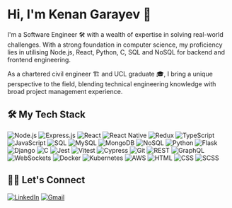 # Hi, I'm Kenan Garayev 👋

I'm a Software Engineer 🛠️ with a wealth of expertise in solving real-world challenges. With a strong foundation in computer science, my proficiency lies in utilising Node.js, React, Python, C, SQL and NoSQL for backend and frontend engineering. 

As a chartered civil engineer 🏗️ and UCL graduate 🎓, I bring a unique perspective to the field, blending technical engineering knowledge with broad project management experience.

## 🛠️ My Tech Stack

![Node.js](https://img.shields.io/badge/-Node.js-339933?logo=node.js&logoColor=white)
![Express.js](https://img.shields.io/badge/-Express.js-000000?logo=express&logoColor=white)
![React](https://img.shields.io/badge/-ReactJS-61DAFB?logo=react&logoColor=white)
![React Native](https://img.shields.io/badge/-React%20Native-61DAFB?logo=react&logoColor=white)
![Redux](https://img.shields.io/badge/-Redux-764ABC?logo=redux&logoColor=white)
![TypeScript](https://img.shields.io/badge/-TypeScript-3178C6?logo=typescript&logoColor=white)
![JavaScript](https://img.shields.io/badge/-JavaScript-F7DF1E?logo=javascript&logoColor=black)
![SQL](https://img.shields.io/badge/-SQL-4479A1?logo=postgresql&logoColor=white)
![MySQL](https://img.shields.io/badge/-MySQL-4479A1?logo=mysql&logoColor=white)
![MongoDB](https://img.shields.io/badge/-MongoDB-47A248?logo=mongodb&logoColor=white)
![NoSQL](https://img.shields.io/badge/-NoSQL-00599C?logo=apache-cassandra&logoColor=white)
![Python](https://img.shields.io/badge/-Python-3776AB?logo=python&logoColor=white)
![Flask](https://img.shields.io/badge/-Flask-000000?logo=flask&logoColor=white)
![Django](https://img.shields.io/badge/-Django-092E20?logo=django&logoColor=white)
![C](https://img.shields.io/badge/-C-A8B9CC?logo=c&logoColor=white)
![Jest](https://img.shields.io/badge/-Jest-C21325?logo=jest&logoColor=white)
![Vitest](https://img.shields.io/badge/-Vitest-4FC08D?logo=vite&logoColor=white)
![Cypress](https://img.shields.io/badge/-Cypress-17202C?logo=cypress&logoColor=white)
![Git](https://img.shields.io/badge/-Git-F05032?logo=git&logoColor=white)
![REST](https://img.shields.io/badge/-REST-FF6600?logo=postman&logoColor=white)
![GraphQL](https://img.shields.io/badge/-GraphQL-E10098?logo=graphql&logoColor=white)
![WebSockets](https://img.shields.io/badge/-WebSockets-5A9?logo=websocket&logoColor=white)
![Docker](https://img.shields.io/badge/-Docker-2496ED?logo=docker&logoColor=white)
![Kubernetes](https://img.shields.io/badge/-Kubernetes-326CE5?logo=kubernetes&logoColor=white)
![AWS](https://img.shields.io/badge/-AWS-232F3E?logo=amazon-aws&logoColor=white)
![HTML](https://img.shields.io/badge/-HTML-E34F26?logo=html5&logoColor=white)
![CSS](https://img.shields.io/badge/-CSS-1572B6?logo=css3&logoColor=white)
![SCSS](https://img.shields.io/badge/-SCSS-CC6699?logo=sass&logoColor=white)


## 🙋‍♂️ Let's Connect

[![LinkedIn](https://img.shields.io/badge/-LinkedIn-0077B5?logo=linkedin&logoColor=white)](https://www.linkedin.com/in/garayevk/)
[![Gmail](https://img.shields.io/badge/-Gmail-D14836?logo=gmail&logoColor=white)](mailto:kenangarayev@gmail.com)


